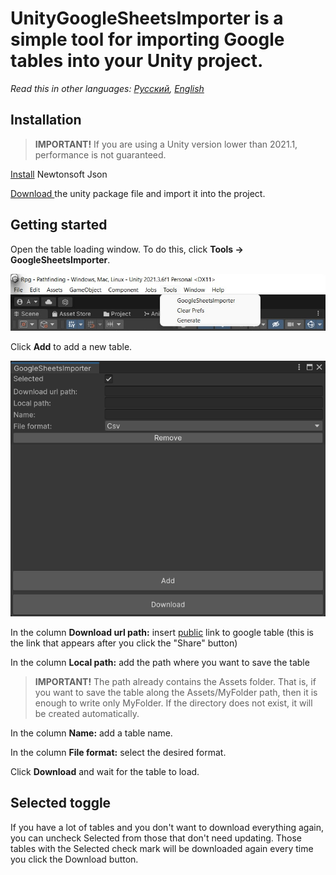 # UnityGoogleSheetsImporter is a simple tool for importing Google tables into your Unity project.
*Read this in other languages: [Русский](https://github.com/AndreyBirchenko/UnityGoogleSheetsImporter/blob/master/README.md), [English](https://github.com/AndreyBirchenko/UnityGoogleSheetsImporter/blob/master/README_en.md)*

## Installation
> **IMPORTANT!** If you are using a Unity version lower than 2021.1, performance is not guaranteed.

[Install](https://github.com/jilleJr/Newtonsoft.Json-for-Unity/wiki/Install-official-via-UPM) Newtonsoft Json

[Download ](https://github.com/AndreyBirchenko/UnityGoogleSheetsImporter/raw/master/AB_GSImporter_v2.9.22.unitypackage) the unity package file and import it into the project.

## Getting started
Open the table loading window. To do this, click **Tools -> GoogleSheetsImporter**.

![alt text](https://github.com/AndreyBirchenko/UnityGoogleSheetsImporter/blob/master/Images/photo_1.jpg)

Click **Add** to add a new table.

![alt text](https://github.com/AndreyBirchenko/UnityGoogleSheetsImporter/blob/master/Images/photo_2.png)

In the column **Download url path:** insert [public](https://support.google.com/docs/answer/2494822?hl=en&co=GENIE.Platform%3DDesktop#zippy=) link to google table
(this is the link that appears after you click the "Share" button)

In the column **Local path:** add the path where you want to save the table
> **IMPORTANT!** The path already contains the Assets folder. That is, if you want to save the table along the Assets/MyFolder path, then it is enough to write only MyFolder. If the directory does not exist, it will be created automatically.

In the column **Name:** add a table name.

In the column **File format:** select the desired format.

Click **Download** and wait for the table to load.

## Selected toggle
If you have a lot of tables and you don't want to download everything again, you can uncheck Selected from those that don't need updating.
Those tables with the Selected check mark will be downloaded again every time you click the Download button.

